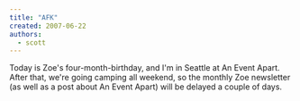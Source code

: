 ```yaml
---
title: "AFK"
created: 2007-06-22
authors: 
  - scott
---
```


Today is Zoe's four-month-birthday, and I'm in Seattle at An Event Apart. After that, we're going camping all weekend, so the monthly Zoe newsletter (as well as a post about An Event Apart) will be delayed a couple of days.
